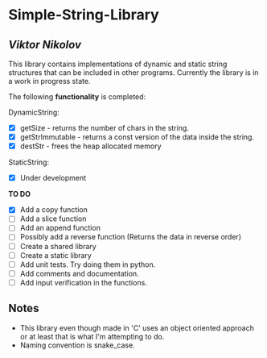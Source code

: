 # Simple-String-Library

## *Viktor Nikolov*

This library contains implementations of dynamic and static string structures that can be included in other programs. Currently the library is in a work in progress state.


The following **functionality** is completed:

DynamicString:
* [x] getSize - returns the number of chars in the string.
* [x] getStrImmutable - returns a const version of the data inside the string. 
* [x] destStr - frees the heap allocated memory
   
StaticString:
* [x] Under development


**TO DO**
* [x] Add a copy function
* [ ] Add a slice function
* [ ] Add an append function
* [ ] Possibly add a reverse function (Returns the data in reverse order)
* [ ] Create a shared library
* [ ] Create a static library
* [ ] Add unit tests. Try doing them in python.
* [ ] Add comments and documentation. 
* [ ] Add input verification in the functions. 

## Notes

* This library even though made in 'C' uses an object oriented approach or at least that is what I'm attempting to do.
* Naming convention is snake_case.
